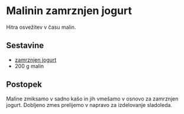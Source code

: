 # Malinin zamrznjen jogurt

Hitra osvežitev v času malin.

## Sestavine

 * [zamrznjen jogurt](../froyo/froyo.md)
 * 200 g malin
 
## Postopek

Maline zmiksamo v sadno kašo in jih vmešamo v osnovo za zamrznjen jogurt. Dobljeno zmes prelijemo v napravo za izdelovanje sladoleda.
